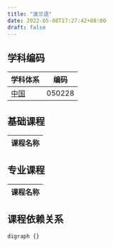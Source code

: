 ```yaml
---
title: "波兰语"
date: 2022-05-08T17:27:42+08:00
draft: false
---
```


## 学科编码
| 学科体系 | 编码 |
| ---- | ---- |
| [中国](/posts/subject_system/china) | 050228 |

## 基础课程
| 课程名称 |
| ---- |

## 专业课程
| 课程名称 |
| ---- |

## 课程依赖关系
```graphviz
digraph {}
```
